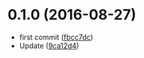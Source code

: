 <a name="0.1.0"></a>
# 0.1.0 (2016-08-27)

* first commit ([fbcc7dc](https://github.com/bumped/bumped-gh-pages/commit/fbcc7dc))
* Update ([9ca12d4](https://github.com/bumped/bumped-gh-pages/commit/9ca12d4))



